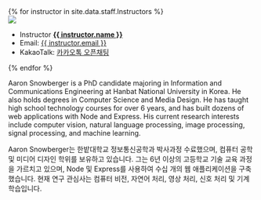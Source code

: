 ﻿<div class="instructors clearfix">
  {% for instructor in site.data.staff.Instructors %}
  <div class="instructor-profile-one-col">
    <a href="{{ instructor.url }}" target="_blank"
      ><img
        src="{{ instructor.image | prepend: '/assets/img/' | relative_url }}"
    /></a>
    <ul class="instructor-info">
      <li>
        <span>Instructor</span>
        <strong><a href="{{ instructor.url }}" target="_blank">{{ instructor.name }}</a></strong>
      </li>
      <li>
        <span>Email:</span>
        <a href="mailto:{{ instructor.email | encode_email }}" target="_blank"
          >{{ instructor.email }}</a
        >
      </li>
      <li>
        <span>KakaoTalk:</span>
        <a href="{{ instructor.kakaotalk }}" target="_blank"
          >카카오톡 오픈채팅</a
        >
      </li>
      <!-- <li><span>Office hours:</span> {{ instructor.office-hours }}</li> -->
    </ul>
  </div>
  {% endfor %}
</div>

<div class="instructor-details">
  <p>
    Aaron Snowberger is a PhD candidate majoring in Information and
    Communications Engineering at Hanbat National University in Korea. He also
    holds degrees in Computer Science and Media Design. He has taught high
    school technology courses for over 6 years, and has built dozens of web
    applications with Node and Express. His current research interests include
    computer vision, natural language processing, image processing, signal
    processing, and machine learning.
  </p>
  <p>
    Aaron Snowberger는 한밭대학교 정보통신공학과 박사과정 수료했으며, 컴퓨터
    공학 및 미디어 디자인 학위를 보유하고 있습니다. 그는 6년 이상의 고등학교
    기술 교육 과정을 가르치고 있으며, Node 및 Express를 사용하여 수십 개의 웹
    애플리케이션을 구축했습니다. 현재 연구 관심사는 컴퓨터 비전, 자연어 처리,
    영상 처리, 신호 처리 및 기계 학습입니다.
  </p>
</div>
